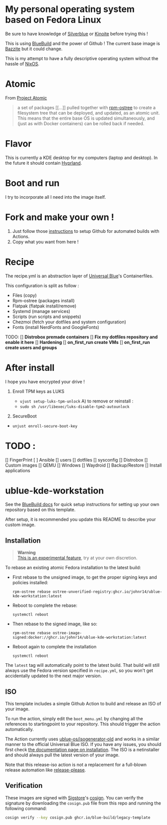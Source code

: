 # My personal operating system based on Fedora Linux

Be sure to have knowledge of [Silverblue](https://fedoraproject.org/atomic-desktops/silverblue/) or [Kinoite](https://fedoraproject.org/atomic-desktops/kinoite/) before trying this !

This is using [BlueBuild](https://blue-build.org/) and the power of Github !
The current base image is [Bazzite](https://bazzite.gg/) but it could change.

This is my attempt to have a fully descriptive operating system without the hassle of [NixOS](https://nixos.org/).

# Atomic

From [Project Atomic]() 
> a set of packages [[...]] pulled together with [rpm-ostree](https://coreos.github.io/rpm-ostree/) to create a filesystem tree that can be deployed, and updated, as an atomic unit. This means that the entire base OS is updated simultaneously, and (just as with Docker containers) can be rolled back if needed.

# Flavor

This is currently a KDE desktop for my computers (laptop and desktop).
In the future it should contain [Hyprland](https://hyprland.org/). 

# Boot and run

I try to incorporate all I need into the image itself.

# Fork and make your own !

1) Just follow those [instructions](https://blue-build.org/how-to/setup/) to setup Github for automated builds with Actions.
2) Copy what you want from here !

# Recipe

The recipe.yml is an abstraction layer of [Universal Blue](https://universal-blue.org/)'s Containerfiles.

This configuration is split as follow :
- Files (copy)
- Rpm-ostree (packages install)
- Flatpak (flatpak install/remove)
- Systemd (manage services)
- Scripts (run scripts and snippets)
- Chezmoi (fetch your dotfiles and system configuration)
- Fonts (install NerdFonts and GoogleFonts)

TODO:
  [] __Distrobox premade containers__
  [] __Fix my dotfiles repository and enable it here__
  [] __Hardening__
  [] __on_first_run create VMs__
  [] __on_first_run create users and groups__

# After install

I hope you have encrypted your drive !

1) Enroll TPM keys as LUKS
    - `ujust setup-luks-tpm-unlock`
  A) to remove or reinstall : 
    - `sudo sh /usr/libexec/luks-disable-tpm2-autounlock`

2) SecureBoot 
  - `unjust enroll-secure-boot-key`


# TODO :
[] FingerPrint
[ ] Ansible
  [] users
  [] dotfiles
  [] sysconfig
[] Distrobox
  [] Custom images
[] QEMU
  [] Windows
[] Waydroid
  [] Backup/Restore
  [] Install applications


# ublue-kde-workstation

See the [BlueBuild docs](https://blue-build.org/how-to/setup/) for quick setup instructions for setting up your own repository based on this template.

After setup, it is recommended you update this README to describe your custom image.

## Installation

> **Warning**  
> [This is an experimental feature](https://www.fedoraproject.org/wiki/Changes/OstreeNativeContainerStable), try at your own discretion.

To rebase an existing atomic Fedora installation to the latest build:

- First rebase to the unsigned image, to get the proper signing keys and policies installed:
  ```
  rpm-ostree rebase ostree-unverified-registry:ghcr.io/johnr14/ublue-kde-workstation:latest
  ```
- Reboot to complete the rebase:
  ```
  systemctl reboot
  ```
- Then rebase to the signed image, like so:
  ```
  rpm-ostree rebase ostree-image-signed:docker://ghcr.io/johnr14/ublue-kde-workstation:latest
  ```
- Reboot again to complete the installation
  ```
  systemctl reboot
  ```

The `latest` tag will automatically point to the latest build. That build will still always use the Fedora version specified in `recipe.yml`, so you won't get accidentally updated to the next major version.

## ISO

This template includes a simple Github Action to build and release an ISO of your image.

To run the action, simply edit the `boot_menu.yml` by changing all the references to startingpoint to your repository. This should trigger the action automatically.

The Action currently uses [ublue-os/isogenerator-old](https://github.com/ublue-os/isogenerator-old) and works in a similar manner to the official Universal Blue ISO. If you have any issues, you should first check [the documentation page on installation](https://universal-blue.org/installation/). The ISO is a netinstaller and should always pull the latest version of your image.

Note that this release-iso action is not a replacement for a full-blown release automation like [release-please](https://github.com/googleapis/release-please).

## Verification

These images are signed with [Sigstore](https://www.sigstore.dev/)'s [cosign](https://github.com/sigstore/cosign). You can verify the signature by downloading the `cosign.pub` file from this repo and running the following command:

```bash
cosign verify --key cosign.pub ghcr.io/blue-build/legacy-template
```
